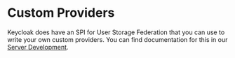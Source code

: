 # Custom Providers

Keycloak does have an SPI for User Storage Federation that you can use to write your own custom providers. You can find documentation for this in our [Server Development](https://keycloak.gitbooks.io/documentation/content/server\_development/index.html).
